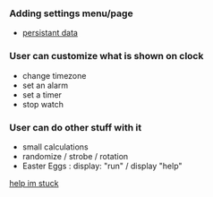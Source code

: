 ### Adding settings menu/page
- [persistant data](https://stackoverflow.com/questions/1981673/persist-javascript-variables-across-pages)

### User can customize what is shown on clock
- change timezone
- set an alarm
- set a timer
- stop watch 

### User can do other stuff with it
- small calculations 
- randomize / strobe / rotation
- Easter Eggs : display: "run" / display "help"

[help im stuck](https://circuitdigest.com/microcontroller-projects/arduino-nodejs-tutorial-control-led-brightness-with-web-interface)

